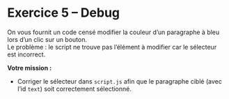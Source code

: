 # Exercice 5 – Debug

On vous fournit un code censé modifier la couleur d’un paragraphe à bleu lors d’un clic sur un bouton.  
Le problème : le script ne trouve pas l’élément à modifier car le sélecteur est incorrect.

**Votre mission :**

- Corriger le sélecteur dans `script.js` afin que le paragraphe ciblé (avec l’id `text`) soit correctement sélectionné.
